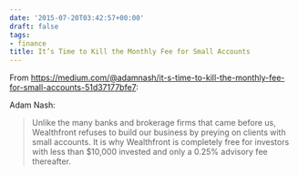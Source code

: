 ```yaml
---
date: '2015-07-20T03:42:57+00:00'
draft: false
tags:
- finance
title: It’s Time to Kill the Monthly Fee for Small Accounts
---
```


From https://medium.com/@adamnash/it-s-time-to-kill-the-monthly-fee-for-small-accounts-51d37177bfe7:

Adam Nash:

>Unlike the many banks and brokerage firms that came before us, Wealthfront refuses to build our business by preying on clients with small accounts. It is why Wealthfront is completely free for investors with less than $10,000 invested and only a 0.25% advisory fee thereafter.
